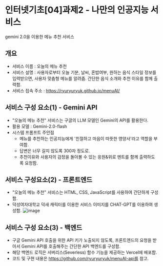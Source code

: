 # 인터넷기초[04]과제2 - 나만의 인공지능 서비스
gemini 2.0을 이용한 메뉴 추천 서비스

## 개요

- 서비스 이름 : 오늘의 메뉴 추천
- 서비스 설명 : 사용자로부터 오늘 기분, 날씨, 혼밥여부, 원하는 음식 스타일 정보를 입력받으면, 사용자 맞춤형 메뉴를 알려줌. 간단한 음식 소개와 추천 이유를 함께 출력함.
- 서비스 접속 주소 : https://ryuryuryuk.github.io/menuAI/


## 서비스 구성 요소(1) - Gemini API

- "오늘의 메뉴 추천" 서비스는 구글의 LLM 모델인 Gemini의 API를 활용한다.
- 활용 모델 : Gemini-2.0-flash
- 시스템 프롬프트 주안점
  - 메뉴를 추천하는 인공지능에게 '친절하고 마음이 따뜻한 영양사'라고 역할을 부여함.
  - 답변은 너무 길지 않도록 300자 정도로.
  - 추천이유와 사용자의 감정을 돌아볼 수 있는 응원&위로 멘트를 함께 출력하도록 요청함.


 ## 서비스 구성요소(2) - 프론트엔드

 - "오늘의 메뉴 추천" 서비스는 HTML, CSS, JavaScript를 사용하여 간단하게 구성함.
 - 덕성여자대학교 덕새 캐릭터를 이용한 서비스 이미지를 CHAT-GPT를 이용하여 생성함.
   ![image](https://github.com/user-attachments/assets/521b84bc-6541-42f2-bad3-f02e229bcaa7)


   
## 서비스 구성 요소(3) - 백엔드

- 구글 Gemini API 호출을 위한 API 키가 노출되지 않도록, 프론트엔드의 요청을 받아서 Gemini API를 호출해주는 간단한 API 백엔드를 구성함.
- 해당 백엔드 로직은 서버리스(Severless) 함수 기능을 제공하는 Vercel에 배포함.
- 코드 및 구현 내용은 https://github.com/ryuryuryuk/menuAI-api를 참고.


